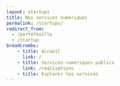 ```yaml
---
layout: startups
title: Nos services numériques
permalink: /startups/
redirect_from:
  - /portefeuille
  - /startup
breadcrumbs:
    - title: Accueil
      link: /
    - title: Services numériques publics
      link: /realisations
    - title: Explorer les services
---
```

